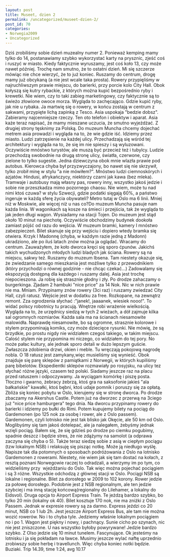 ```yaml
---
layout: post
title: Museet, dzien 2
permalink: /uncategorized/museet-dzien-2/
post_id: 70
categories: 
- Norwegia2009
- Uncategorized
---
```


Dziś zrobiliśmy sobie dzień muzealny numer 2. Ponieważ kemping mamy tylko do 14, postanawiamy szybko wykorzystać karty na prysznic, zjeść coś i ruszyć w miasto. Kiedy faktycznie wyruszamy, jest coś koło 13, czy może nawet później. Trochę nam smutno, że to ostatni dzień. Mi się szczerze mówiąc nie chce wierzyć, że to już koniec. Ruszamy do centrum, drogę mamy już obcykaną (a nie jest wcale taka prosta). Rowery przypięliśmy w najruchliwszym prawie miejscu, do barierki, przy porcie kolo City Hall. Obok kołyszą się kutry rybackie, z których można kupić bezpośrednio ryby i krewetki. Nie wiem, czy to taki zabieg marketingowy, czy faktycznie są to świeżo złowione owoce morza. Wygląda to zachęcająco. Gdzie kupić ryby, jak nie u rybaka. Ja martwię się o rowery, w końcu zostają w centrum z sakwami, przypięte lichą zapinką z Tesco. Asia uspokaja "bedzie dobsz". Zabieramy najcenniejsze rzeczy. Ten oto telefon i obiektyw i aparat. Asia każe teraz napisać, że mamy mieszane uczucia, że smutno wyjeżdżać. Z drugiej strony tęsknimy za Polską.
Do muzeum Muncha chcemy dojechać metrem asia prowadzi i wygląda na to, że wie gdzie iść. Idziemy przez miasto. Ludzi zatrzęsienie na każdej ulicy. Przechadzają się wśród tej architektury i wygląda na to, że się im nie spieszy i są wyluzowani. Oczywiście mnóstwo turystów, ale muszą być przecież też i tubylcy. Ludzie przechodzą swobodnie na drugą stronę ulicy, światła, czerwone, czy zielone to tylko sugestie. Jedna dziewczyna obok mnie wlazła prawie pod autobus. Kierowca chyba był przyzwyczajony, bo nawet się nie skrzywił, tylko zrobił minę w stylu "a nie mówiłem?". Mnóstwo ludzi ciemnoskórych i azjatów. Hindusi, afrykańczycy, niektórzy czarni jak kawa (bez mleka). Tramwaje i autobusy mają własny pas, rowery inny, wszystko jakoś jedzie i sobie nie przeszkadza mimo pozornego chaosu. Nie wiem, może tu nad nimi ktoś czuwa? w stylu Szwecji, gdzie podatki sięgają 60%, a państwo ingeruje w każdą sferę życia obywateli? Metro tutaj w Oslo ma 6 linii. Mniej niż w Moskwie, ale więcej niż u nas co?Do muzeum Muncha pasuje nam każda linia. W wagonikach są kosze na śmieci i przejścia, tak że wygląda to jak jeden długi wagon. Wysiadamy na stacji Tojen. Do muzeum jest stąd około 10 minut na piechotę. Oczywiście obchodzimy budynek dookoła zamiast pójść od razu do wejścia. W muzeum bramki, kamery I mnóstwo zabezpieczeń. Bilet skanuje się przy wejściu i dopiero wtedy bramka się otwiera. Krzyk I Madonnę (chyba, w każdym razie jedną z Madonn) ukradziono, ale po iluś latach znów można ja oglądać. Wracamy do centrum. Zauważyłem, że koło dworca kręci się sporo ćpunów. Jakichś takich wychudzonych młodych ludzi bladych jak ściana. Rowery są na miejscu, sakwy też. Ruszamy do muzeum Ibsena. Tam niestety okazuje się, że zwiedzanie samego mieszkania jest możliwe tylko z przewodnikiem (który przychodzi o równej godzinie - nie chcąc czekać...) Zadowalamy się ekspozycją dostępną dla każdego i ruszamy dalej. Asia jest trochę niepocieszona. Ja robię się strasznie głodny i zły. Po drodze zahaczamy o burgerkinga. Zjadam 2 hambuki "nice price" za 14 Nok. Nic w nich prawie nie ma. Mniam. Przypinamy znów rowery (3ci raz) i ruszamy zwiedzać City Hall, czyli ratusz. Wejście jest w dodatku za free. Rozkopane, na zewnątrz remont. Zza ogrodzenia słychać :"janek!, jaaaanek, wiesiek nooo!". To widać polscy robotnicy tu pracują. Wnętrze robi wrażenie wielkością. Wygląda na to, że urzędnicy siedzą w tych 2 wieżach, a dół zajmuje kilka sal ogromnych rozmiarów. Każda sala ma na ścianach niesamowite malowidła. Naprawdę niesamowite, bo są ogromne, strasznie kolorowe i stylem przypominają komiks, czy może dziecięce rysunki. Nie mówię, że są brzydkie, po prostu nigdy nie widziałem czegoś takiego, w takim miejscu. Calość stylem nie przypomina mi niczego, co widziałem do tej pory. No może pałac kultury, ale jednak sporo detali w dużo lepszym guście. Zwłaszcza zdobienia drzwi, okien i meble. Tu wręczają pokojową nagrodę nobla. O 18 ratusz jest zamykany,więc musieliśmy się wynieść. Obok znajduje się parę sklepów z pamiątkami z Norwegii, w których kupiliśmy parę bibelotów. Ekspedientki sklepów rozmawiały po rosyjsku, na ulicy tez słychać różne języki, czasem też polski. Siadamy jeszcze raz na placu przed ratuszem i odpoczywamy. Ja wyciągam komórkę i piszę posta. Tłoczno i gwarno, żebracy żebrzą, ktoś gra na saksofonie jakieś "ala bałkańskie" kawałki, ktoś bębni, ktoś udaje pomnik i poruszy się za opłatą. Zbliża się koniec pobytu w Oslo, kierujemy się w stronę dworca. Po drodze zbaczamy na Akershus Castle. Potem już na dworzec z przerwą na 3ciego już "nice price hamburgera" tego dnia. Na dworcu przypinamy rowery do barierki i idziemy po bułki do Rimi. Potem kupujemy bilety na pociąg do Gardemonen (po 125 nok za osobę i rower, ale z Oslo passem). Gardemonen, czyli lotnisko nie jest tak blisko jak Okęcie, ale 50 km od Oslo. Moglibyśmy się tam jakoś dotelepać, ale ja nalegałem, żebyśmy jednak wzięli pociąg. Bałem się, że się gdzieś po drodze po ciemku pogubimy, spadnie deszcz i będzie stres, że nie zdążymy na samolot (a odprawa zaczyna się chyba o 5). Także teraz siedzę sobie z asią w ciepłym pociągu (tzw lokalnym NSB) i relaksuję się pisząc notkę. Może ją niedługo wyślę. Napisze tak dla potomnych o sposobach podróżowania z Oslo na lotnisko Gardemonen z rowerami. Niestety, nie wiem jak się tam dostać na kołach, z resztą poznani Norwegowie raczej to odradzali, a wierzymy im po tym, co widzieliśmy przy  wjeżdżaniu do Oslo. Tak więc można pojechać pociągiem i są 3 różne. Wszystkie odchodzą z głównej stacji w Oslo. Pociągi NSB są lokalne i regionalne. Bilet za dorosłego w 2009 to 102 korony. Rower jedzie za połowę dorosłego. Podobnie jest z NSB regionalnym, ale ten jedzie szybciej i ma inną stację końcową(regionalny do Lilehamer, a lokalny do Eidsvol). Druga opcja to Airport Express Train. Te jeżdzą bardzo szybko, bo tylko 20 min (lokalny ok 40). Bilet kosztuje 170 nok, nie ma zniżki z Oslo Passem. Jednak w expresie rowery są za darmo. Express jeździ co 20 minut, NSB co 1 lub 2h. Jest jeszcze Airport Express Bus, ale tam nie można wozić rowerów. No i to chyba tyle. Jedziemy właśnie lokalnym pociągiem no i po 1. Wagon jest piękny i nowy, i pachnący. Sunie cicho po szynach, nic nie jest zniszczone. U nas wszystko byłoby powyrywane! Jedzie bardzo szybko. Z Olso jedzie się 10 minut tunelem. Fascynujące.
Ok jesteśmy na lotnisku i ja się pokładam na ławce. Musimy jeszcze wylać naftę uprzednio zrobiwszy sobie herbę i travellunch. Więc chyba koniec notki będzie. Buziaki. Trip 14.39, time 1:24, avg 10.17
